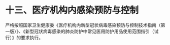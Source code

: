 # 十三、医疗机构内感染预防与控制

严格按照国家卫生健康委《医疗机构内新型冠状病毒感染预防与控制技术指南（第一版）》、《新型冠状病毒感染的肺炎防护中常见医用防护用品使用范围指引（试行）》的要求执行。

